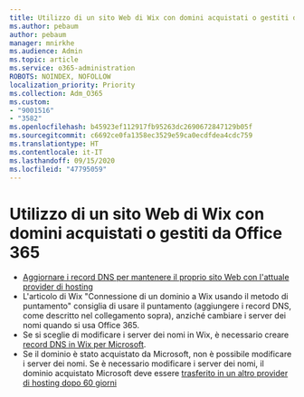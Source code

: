 ```yaml
---
title: Utilizzo di un sito Web di Wix con domini acquistati o gestiti da Office 365
ms.author: pebaum
author: pebaum
manager: mnirkhe
ms.audience: Admin
ms.topic: article
ms.service: o365-administration
ROBOTS: NOINDEX, NOFOLLOW
localization_priority: Priority
ms.collection: Adm_O365
ms.custom:
- "9001516"
- "3582"
ms.openlocfilehash: b45923ef112917fb95263dc2690672847129b05f
ms.sourcegitcommit: c6692ce0fa1358ec3529e59ca0ecdfdea4cdc759
ms.translationtype: HT
ms.contentlocale: it-IT
ms.lasthandoff: 09/15/2020
ms.locfileid: "47795059"
---
```

# <a name="using-wix-website-with-office-365-purchased-or-managed-domains"></a>Utilizzo di un sito Web di Wix con domini acquistati o gestiti da Office 365

- [Aggiornare i record DNS per mantenere il proprio sito Web con l'attuale provider di hosting](https://docs.microsoft.com/microsoft-365/admin/dns/update-dns-records-to-retain-current-hosting-provider)
- L'articolo di Wix "Connessione di un dominio a Wix usando il metodo di puntamento" consiglia di usare il puntamento (aggiungere i record DNS, come descritto nel collegamento sopra), anziché cambiare i server dei nomi quando si usa Office 365.
- Se si sceglie di modificare i server dei nomi in Wix, è necessario creare [record DNS in Wix per Microsoft](https://docs.microsoft.com/microsoft-365/admin/dns/create-dns-records-at-wix?view=o365-worldwide).
- Se il dominio è stato acquistato da Microsoft, non è possibile modificare i server dei nomi. Se è necessario modificare i server dei nomi, il dominio acquistato Microsoft deve essere [trasferito in un altro provider di hosting dopo 60 giorni](https://docs.microsoft.com/microsoft-365/admin/get-help-with-domains/transfer-a-domain-from-microsoft-to-another-host)